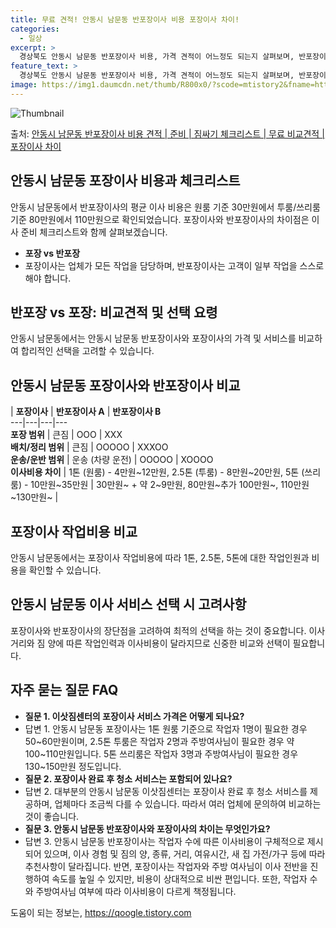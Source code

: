 ```yaml
---
title: 무료 견적! 안동시 남문동 반포장이사 비용 포장이사 차이!
categories:
  - 일상
excerpt: >
  경상북도 안동시 남문동 반포장이사 비용, 가격 견적이 어느정도 되는지 살펴보며, 반포장이사를 준비함에 있어 짐싸기 준비 체크리스트가 무엇인지 보겠습니다. 마지막으로 포장이사와 차이점을 통해 무료 비교견적으로 어떤 것이 더 합리적인 선택인지 공유 드립니다.안동시 남문동 포장이사 견적 샘플 보기 👈 클릭안동시 남문동 포장이사 가격 살펴보기 👈 클릭안동시 남문동 반포장이사 평균 이사 비용평수안동시 남문동 평균 이사 비용원룸 이사9평 이하 (1톤)30만원~투룸/쓰리룸 이사16평 ~ 20평 (2.5톤)80만원~쓰리룸 이사21평 (5톤) ~110만원~우리집 무료 이사견적 받기 👈 클릭안동시 남문동 이사에서 포장과 반포장의 가장 큰 차이점은 무엇일까요? 포장이사와 반포장이사는 각각 장단점이 있습니다. 포장이사는..
feature_text: >
  경상북도 안동시 남문동 반포장이사 비용, 가격 견적이 어느정도 되는지 살펴보며, 반포장이사를 준비함에 있어 짐싸기 준비 체크리스트가 무엇인지 보겠습니다. 마지막으로 포장이사와 차이점을 통해 무료 비교견적으로 어떤 것이 더 합리적인 선택인지 공유 드립니다.안동시 남문동 포장이사 견적 샘플 보기 👈 클릭안동시 남문동 포장이사 가격 살펴보기 👈 클릭안동시 남문동 반포장이사 평균 이사 비용평수안동시 남문동 평균 이사 비용원룸 이사9평 이하 (1톤)30만원~투룸/쓰리룸 이사16평 ~ 20평 (2.5톤)80만원~쓰리룸 이사21평 (5톤) ~110만원~우리집 무료 이사견적 받기 👈 클릭안동시 남문동 이사에서 포장과 반포장의 가장 큰 차이점은 무엇일까요? 포장이사와 반포장이사는 각각 장단점이 있습니다. 포장이사는..
image: https://img1.daumcdn.net/thumb/R800x0/?scode=mtistory2&fname=https%3A%2F%2Fblog.kakaocdn.net%2Fdn%2FbqERPr%2FbtsHcsnbIze%2FybADx9jfPONnx063K5sbT0%2Fimg.webp
---
```


![Thumbnail](https://img1.daumcdn.net/thumb/R800x0/?scode=mtistory2&fname=https%3A%2F%2Fblog.kakaocdn.net%2Fdn%2FbqERPr%2FbtsHcsnbIze%2FybADx9jfPONnx063K5sbT0%2Fimg.webp)

<p>출처: <a href="https://qoogle.tistory.com/9453" rel="dofollow">안동시 남문동 반포장이사 비용 견적 | 준비 | 짐싸기 체크리스트 | 무료 비교견적 | 포장이사 차이</a> </p>

## 안동시 남문동 포장이사 비용과 체크리스트

안동시 남문동에서 반포장이사의 평균 이사 비용은 원룸 기준 30만원에서 투룸/쓰리룸 기준 80만원에서 110만원으로 확인되었습니다.
포장이사와 반포장이사의 차이점은 이사 준비 체크리스트와 함께 살펴보겠습니다.

  * **포장 vs 반포장**
  * 포장이사는 업체가 모든 작업을 담당하며, 반포장이사는 고객이 일부 작업을 스스로 해야 합니다.

## 반포장 vs 포장: 비교견적 및 선택 요령

안동시 남문동에서는 안동시 남문동 반포장이사와 포장이사의 가격 및 서비스를 비교하여 합리적인 선택을 고려할 수 있습니다.

## 안동시 남문동 포장이사와 반포장이사 비교

| **포장이사** | **반포장이사 A** | **반포장이사 B**  
---|---|---|---  
**포장 범위** | 큰짐 | OOO | XXX  
**배치/정리 범위** | 큰짐 | OOOOO | XXXOO  
**운송/운반 범위** | 운송 (차량 운전) | OOOOO | XOOOO  
**이사비용 차이** | 1톤 (원룸) - 4만원~12만원, 2.5톤 (투룸) - 8만원~20만원, 5톤 (쓰리룸) - 10만원~35만원 | 30만원~ + 약 2~9만원, 80만원~추가 100만원~, 110만원~130만원~ |   
  


## 포장이사 작업비용 비교

안동시 남문동에서는 포장이사 작업비용에 따라 1톤, 2.5톤, 5톤에 대한 작업인원과 비용을 확인할 수 있습니다.

## 안동시 남문동 이사 서비스 선택 시 고려사항

포장이사와 반포장이사의 장단점을 고려하여 최적의 선택을 하는 것이 중요합니다. 이사 거리와 짐 양에 따른 작업인력과 이사비용이 달라지므로
신중한 비교와 선택이 필요합니다.

## 자주 묻는 질문 FAQ

  * **질문 1. 이삿짐센터의 포장이사 서비스 가격은 어떻게 되나요?**
  * 답변 1. 안동시 남문동 포장이사는 1톤 원룸 기준으로 작업자 1명이 필요한 경우 50~60만원이며, 2.5톤 투룸은 작업자 2명과 주방여사님이 필요한 경우 약 100~110만원입니다. 5톤 쓰리룸은 작업자 3명과 주방여사님이 필요한 경우 130~150만원 정도입니다.
  * **질문 2. 포장이사 완료 후 청소 서비스는 포함되어 있나요?**
  * 답변 2. 대부분의 안동시 남문동 이삿짐센터는 포장이사 완료 후 청소 서비스를 제공하며, 업체마다 조금씩 다를 수 있습니다. 따라서 여러 업체에 문의하여 비교하는 것이 좋습니다.
  * **질문 3. 안동시 남문동 반포장이사와 포장이사의 차이는 무엇인가요?**
  * 답변 3. 안동시 남문동 반포장이사는 작업자 수에 따른 이사비용이 구체적으로 제시되어 있으며, 이사 경험 및 짐의 양, 종류, 거리, 여유시간, 새 집 가전/가구 등에 따라 추천사항이 달라집니다. 반면, 포장이사는 작업자와 주방 여사님이 이사 전반을 진행하여 속도를 높일 수 있지만, 비용이 상대적으로 비싼 편입니다. 또한, 작업자 수와 주방여사님 여부에 따라 이사비용이 다르게 책정됩니다.

 

도움이 되는 정보는, <a href="https://qoogle.tistory.com" rel="dofollow">https://qoogle.tistory.com</a>


